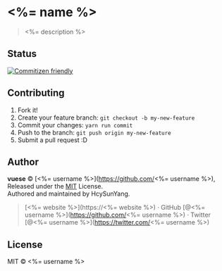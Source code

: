 # <%= name %>

> <%= description %>

## Status

[![Commitizen friendly](https://img.shields.io/badge/commitizen-friendly-brightgreen.svg)](http://commitizen.github.io/cz-cli/)

## Contributing

1. Fork it!
2. Create your feature branch: `git checkout -b my-new-feature`
3. Commit your changes: `yarn run commit`
4. Push to the branch: `git push origin my-new-feature`
5. Submit a pull request :D

## Author

**vuese** © [<%= username %>](https://github.com/<%= username %>), Released under the [MIT](./LICENSE) License.<br>
Authored and maintained by HcySunYang.

> [<%= website %>](https://<%= website %>) · GitHub [@<%= username %>](https://github.com/<%= username %>) · Twitter [@<%= username %>](https://twitter.com/<%= username %>)

## License

MIT &copy; <%= username %>

